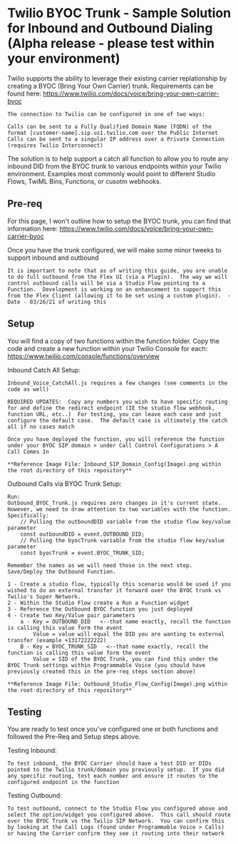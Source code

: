 # Twilio BYOC Trunk - Sample Solution for Inbound and Outbound Dialing (Alpha release - please test within your environment)

Twilio supports the ability to leverage their existing carrier replationship by creating a BYOC (Bring Your Own Carrier) trunk.  Requirements can be found here:
https://www.twilio.com/docs/voice/bring-your-own-carrier-byoc

    The connection to Twilio can be configured in one of two ways:

    Calls can be sent to a Fully Qualified Domain Name (FQDN) of the format [customer-name].sip.us1.twilio.com over the Public Internet
    Calls can be sent to a singular IP address over a Private Connection (requires Twilio Interconnect)

The solution is to help support a catch all function to allow you to route any inbound DID from the BYOC trunk to various endpoints within your Twilio environment.  Examples most commonly would point to different Studio Flows, TwiML Bins, Functions, or cusotm webhooks.

## Pre-req

For this page, I won't outline how to setup the BYOC trunk, you can find that information here: https://www.twilio.com/docs/voice/bring-your-own-carrier-byoc

Once you have the trunk configured, we will make some minor tweeks to support inbound and outbound

```
It is important to note that as of writing this guide, you are unable to do full outbound from the Flex UI (via a Plugin).  The way we will control outbound calls will be via a Studio Flow pointing to a Function.  Development is working on an enhancement to support this from the Flex Client (allowing it to be set using a custom plugin).  -Date - 03/26/21 of writing this
```

## Setup

You will find a copy of two functions within the function folder.  Copy the code and create a new function within your Twilio Console for each: https://www.twilio.com/console/functions/overview

Inbound Catch All Setup:
```
Inbound_Voice_CatchAll.js requires a few changes (see comments in the code as well)

REQUIRED UPDATES:  Copy any numbers you wish to have specific routing for and define the redirect endpoint (IE the studio flow webhook, function URL, etc..)  For testing, you can leave each case and just configure the default case.  The default case is ultimately the catch all if no cases match

Once you have deployed the function, you will reference the function under your BYOC SIP domain > under Call Control Configurations > A Call Comes In

**Reference Image File: Inbound_SIP_Domain_Config(Image).png within the root directory of this repository**

```

Outbound Calls via BYOC Trunk Setup:
```
Run: 
Outbound_BYOC_Trunk.js requires zero changes in it's current state.  However, we need to draw attention to two variables with the function.
Specifically:
    // Pulling the outboundDID variable from the studio flow key/value parameter
    const outboundDID = event.OUTBOUND_DID;
    // Pulling the byocTrunk variable from the studio flow key/value parameter
    const byocTrunk = event.BYOC_TRUNK_SID;

Remember the names as we will need those in the next step.  Save/Deploy the Outbound Function.

1 - Create a studio flow, typically this scenario would be used if you wished to do an external transfer it forward over the BYOC trunk vs Twilio's Super Network.  
2 - Within the Studio Flow create a Run a Function widget
3 - Reference the Outbound BYOC function you just deployed
4 - Create two Key/Value pair parameters
    a - Key = OUTBOUND_DID   <--that name exactly, recall the function is calling this value form the event
        Value = value will equal the DID you are wanting to external transfer (example +13172222222)
    B - Key = BYOC_TRUNK_SID   <--that name exactly, recall the function is calling this value form the event
        Value = SID of the BYOC Trunk, you can find this under the BYOC Trunk settings within Programmable Voice (you should have previously created this in the pre-req steps section above)

**Reference Image File: Outbound_Studio_Flow_Config(Image).png within the root directory of this repository**
```


## Testing

You are ready to test once you've configured one or both functions and followed the Pre-Req and Setup steps above.

Testing Inbound:
```
To test inbound, the BYOC Carrier should have a test DID or DIDs pointed to the Twilio trunk/domain you previously setup.  If you did any specific routing, test each number and ensure it routes to the configured endpoint in the function
```

Testing Outbound:
```
To test outbound, connect to the Studio Flow you configured above and select the option/widget you configured above.  This call should route over the BYOC Trunk vs the Twilio SIP Network.  You can confirm this by looking at the Call Logs (found under Programmable Voice > Calls) or having the Carrier confirm they see it routing into their network
```
